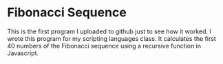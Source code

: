 # Fibonacci Sequence
This is the first program I uploaded to github just to see how it worked. 
I wrote this program for my scripting languages class. It calculates the first 40 numbers of the Fibonacci sequence
using a recursive function in Javascript.
